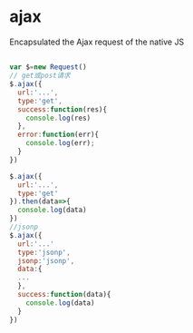 # ajax

Encapsulated the Ajax request of the native JS

## #

```javascript
var $=new Request()
// get或post请求
$.ajax({
  url:'...',
  type:'get',
  success:function(res){
    console.log(res)
  },
  error:function(err){
    console.log(err);
  }
})

$.ajax({
  url:'...',
  type:'get'
}).then(data=>{
  console.log(data)
})
//jsonp
$.ajax({
  url:'...'
  type:'jsonp',
  jsonp:'jsonp',
  data:{
  ...
  },
  success:function(data){
    console.log(data)
  }
})
```
